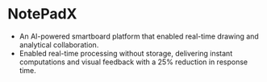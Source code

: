 # NotePadX

- An AI-powered smartboard platform that enabled real-time drawing and analytical collaboration.
- Enabled real-time processing without storage, delivering instant computations and visual feedback with a 25% reduction in response time.
